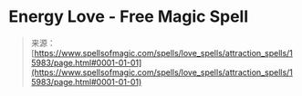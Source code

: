 <!--yml
category: 未分类
date: 2024-06-12 18:55:51
-->

# Energy Love - Free Magic Spell

> 来源：[https://www.spellsofmagic.com/spells/love_spells/attraction_spells/15983/page.html#0001-01-01](https://www.spellsofmagic.com/spells/love_spells/attraction_spells/15983/page.html#0001-01-01)